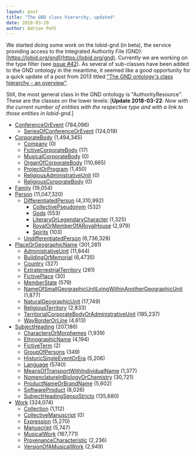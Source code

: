 ```yaml
---
layout: post
title: "The GND class hierarchy, updated"
date: 2018-03-20
author: Adrian Pohl
---
```


We started doing some work on the lobid-gnd (in beta), the service providing access to the Integrated Authority File (GND): [https://lobid.org/gnd](https://lobid.org/gnd). Currently we are working on the type filter (see [issue #42](https://github.com/hbz/lobid-gnd/issues/42)). As several of sub-classes have been added to the GND ontology in the meantime, it seemed like a good opportunity for a quick update of a post from 2013 titled ["The GND ontology's class hierarchy - an overview"](https://wiki1.hbz-nrw.de/x/CIeW).

Still, the most general class in the GND ontology is "AuthorityResource". These are the classes on the lower levels: \[**Update 2018-03-22**: *Now with the current number of entities with the respective type and with a link to those entities in lobid-gnd.*]

- [ConferenceOrEvent](http://lobid.org/gnd/search?filter=type:ConferenceOrEvent) (784,096)
   - [SeriesOfConferenceOrEvent](http://lobid.org/gnd/search?filter=type:SeriesOfConferenceOrEvent) (124,019)
- [CorporateBody](http://lobid.org/gnd/search?filter=type:CorporateBody) (1,494,345)
   - [Company](http://lobid.org/gnd/search?filter=type:Company) (0)
   - [FictiveCorporateBody](http://lobid.org/gnd/search?filter=type:FictiveCorporateBody) (17)
   - [MusicalCorporateBody](http://lobid.org/gnd/search?filter=type:MusicalCorporateBody) (0)
   - [OrganOfCorporateBody](http://lobid.org/gnd/search?filter=type:OrganOfCorporateBody) (110,665)
   - [ProjectOrProgram](http://lobid.org/gnd/search?filter=type:ProjectOrProgram) (1,450)
   - [ReligiousAdministrativeUnit](http://lobid.org/gnd/search?filter=type:ReligiousAdministrativeUnit) (0)
   - [ReligiousCorporateBody](http://lobid.org/gnd/search?filter=type:ReligiousCorporateBody) (0)
- [Family](http://lobid.org/gnd/search?filter=type:Family) (19,054)
- [Person](http://lobid.org/gnd/search?filter=type:Person) (11,047,320)
   - [DifferentiatedPerson](http://lobid.org/gnd/search?filter=type:DifferentiatedPerson) (4,310,992)
      - [CollectivePseudonym](http://lobid.org/gnd/search?filter=type:CollectivePseudonym) (532)
      - [Gods](http://lobid.org/gnd/search?filter=type:Gods) (553)
      - [LiteraryOrLegendaryCharacter](http://lobid.org/gnd/search?filter=type:LiteraryOrLegendaryCharacter) (1,325)
      - [RoyalOrMemberOfARoyalHouse](http://lobid.org/gnd/search?filter=type:RoyalOrMemberOfARoyalHouse) (2,979)
      - [Spirits](http://lobid.org/gnd/search?filter=type:Spirits) (103)
   - [UndifferentiatedPerson](http://lobid.org/gnd/search?filter=type:UndifferentiatedPerson) (6,736,328)
- [PlaceOrGeographicName](http://lobid.org/gnd/search?filter=type:PlaceOrGeographicName) (301,281)
   - [AdministrativeUnit](http://lobid.org/gnd/search?filter=type:AdministrativeUnit) (11,844)
   - [BuildingOrMemorial](http://lobid.org/gnd/search?filter=type:BuildingOrMemorial) (6,4735)
   - [Country](http://lobid.org/gnd/search?filter=type:Country) (327)
   - [ExtraterrestrialTerritory](http://lobid.org/gnd/search?filter=type:ExtraterrestrialTerritory) (261)
   - [FictivePlace](http://lobid.org/gnd/search?filter=type:FictivePlace) (30)
   - [MemberState](http://lobid.org/gnd/search?filter=type:MemberState) (579)
   - [NameOfSmallGeographicUnitLyingWithinAnotherGeographicUnit](http://lobid.org/gnd/search?filter=type:NameOfSmallGeographicUnitLyingWithinAnotherGeographicUnit) (1,877)
   - [NaturalGeographicUnit](http://lobid.org/gnd/search?filter=type:NaturalGeographicUnit) (17,749)
   - [ReligiousTerritory](http://lobid.org/gnd/search?filter=type:ReligiousTerritory) (2,833)
   - [TerritorialCorporateBodyOrAdministrativeUnit](http://lobid.org/gnd/search?filter=type:TerritorialCorporateBodyOrAdministrativeUnit) (185,237)
   - [WayBorderOrLine](http://lobid.org/gnd/search?filter=type:WayBorderOrLine) (4,613)
- [SubjectHeading](http://lobid.org/gnd/search?filter=type:SubjectHeading) (207,186)
   - [CharactersOrMorphemes](http://lobid.org/gnd/search?filter=type:CharactersOrMorphemes) (1,939)
   - [EthnographicName](http://lobid.org/gnd/search?filter=type:EthnographicName) (4,194)
   - [FictiveTerm](http://lobid.org/gnd/search?filter=type:FictiveTerm) (2)
   - [GroupOfPersons](http://lobid.org/gnd/search?filter=type:GroupOfPersons) (349)
   - [HistoricSingleEventOrEra](http://lobid.org/gnd/search?filter=type:HistoricSingleEventOrEra) (5,206)
   - [Language](http://lobid.org/gnd/search?filter=type:Language) (5740)
   - [MeansOfTransportWithIndividualName](http://lobid.org/gnd/search?filter=type:MeansOfTransportWithIndividualName) (1,377)
   - [NomenclatureInBiologyOrChemistry](http://lobid.org/gnd/search?filter=type:NomenclatureInBiologyOrChemistry) (30,721)
   - [ProductNameOrBrandName](http://lobid.org/gnd/search?filter=type:ProductNameOrBrandName) (5,602)
   - [SoftwareProduct](http://lobid.org/gnd/search?filter=type:SoftwareProduct) (8,026)
   - [SubjectHeadingSensoStricto](http://lobid.org/gnd/search?filter=type:SubjectHeadingSensoStricto) (135,680)
- [Work](http://lobid.org/gnd/search?filter=type:Work) (324,074)
   - [Collection](http://lobid.org/gnd/search?filter=type:Collection) (1,112)
   - [CollectiveManuscript](http://lobid.org/gnd/search?filter=type:CollectiveManuscript) (0)
   - [Expression](http://lobid.org/gnd/search?filter=type:Expression) (5,270)
   - [Manuscript](http://lobid.org/gnd/search?filter=type:Manuscript) (5,747)
   - [MusicalWork](http://lobid.org/gnd/search?filter=type:MusicalWork) (167,771)
   - [ProvenanceCharacteristic](http://lobid.org/gnd/search?filter=type:ProvenanceCharacteristic) (2,236)
   - [VersionOfAMusicalWork](http://lobid.org/gnd/search?filter=type:VersionOfAMusicalWork) (2,949)
